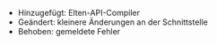 - Hinzugefügt: Elten-API-Compiler
- Geändert: kleinere Änderungen an der Schnittstelle
- Behoben: gemeldete Fehler
